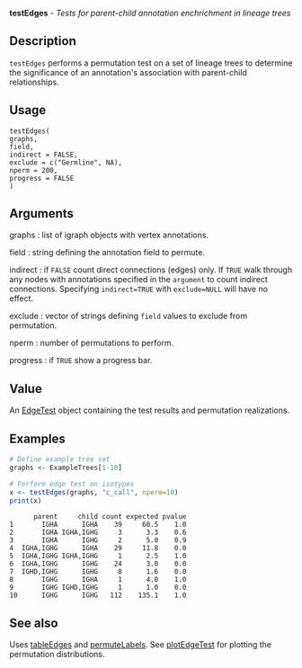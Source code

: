 **testEdges** - *Tests for parent-child annotation enchrichment in lineage trees*

Description
--------------------

`testEdges` performs a permutation test on a set of lineage trees to determine
the significance of an annotation's association with parent-child relationships.


Usage
--------------------
```
testEdges(
graphs,
field,
indirect = FALSE,
exclude = c("Germline", NA),
nperm = 200,
progress = FALSE
)
```

Arguments
-------------------

graphs
:   list of igraph objects with vertex annotations.

field
:   string defining the annotation field to permute.

indirect
:   if `FALSE` count direct connections (edges) only. If 
`TRUE` walk through any nodes with annotations specified in 
the `argument` to count indirect connections. Specifying
`indirect=TRUE` with `exclude=NULL` will have no effect.

exclude
:   vector of strings defining `field` values to exclude from 
permutation.

nperm
:   number of permutations to perform.

progress
:   if `TRUE` show a progress bar.




Value
-------------------

An [EdgeTest](EdgeTest-class.md) object containing the test results and permutation
realizations.



Examples
-------------------

```R
# Define example tree set
graphs <- ExampleTrees[1-10]

# Perform edge test on isotypes
x <- testEdges(graphs, "c_call", nperm=10)
print(x)
```


```
      parent     child count expected pvalue
1       IGHA      IGHA    39     60.5    1.0
2       IGHA IGHA,IGHG     3      3.3    0.6
3       IGHA      IGHG     2      5.0    0.9
4  IGHA,IGHG      IGHA    29     11.8    0.0
5  IGHA,IGHG IGHA,IGHG     1      2.5    1.0
6  IGHA,IGHG      IGHG    24      3.0    0.0
7  IGHD,IGHG      IGHG     8      1.6    0.0
8       IGHG      IGHA     1      4.0    1.0
9       IGHG IGHD,IGHG     1      1.0    0.0
10      IGHG      IGHG   112    135.1    1.0

```



See also
-------------------

Uses [tableEdges](tableEdges.md) and [permuteLabels](permuteLabels.md). 
See [plotEdgeTest](plotEdgeTest.md) for plotting the permutation distributions.






